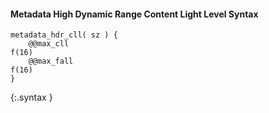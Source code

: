 #### Metadata High Dynamic Range Content Light Level Syntax

~~~~~
metadata_hdr_cll( sz ) {
    @@max_cll                                                                  f(16)
    @@max_fall                                                                 f(16)
}
~~~~~
{:.syntax }
